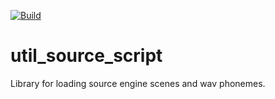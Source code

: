 [![Build](https://github.com/Silverlan/util_source_script/actions/workflows/pragma-generic-ci.yml/badge.svg)](https://github.com/Silverlan/util_source_script/actions/workflows/pragma-generic-ci.yml)

# util_source_script
Library for loading source engine scenes and wav phonemes.
